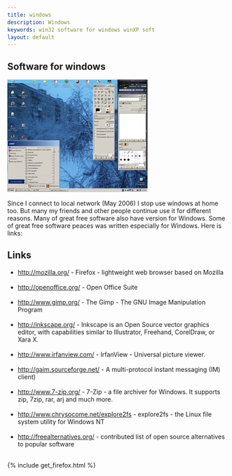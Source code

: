 ```yaml
---
title: windows
description: Windows
keywords: win32 software for windows winXP soft
layout: default
---
```

 
Software for windows
--
![Windows desktop](img/desktop_windows.jpg) 
 
  Since I connect to local network (May 2006) I stop use windows at home too.
But many my friends and other people continue use it for different reasons.
Many of great free software also have version for Windows. Some of great
free software peaces was written especially for Windows. Here is links:
 
## Links
 - <a href="http://mozilla.org/">http://mozilla.org/</a> - Firefox - lightweight web browser based on Mozilla <br /><br /> 
 - <a href="http://openoffice.org/">http://openoffice.org/</a> - Open Office Suite <br /><br /> 
 - <a href="http://www.gimp.org/">http://www.gimp.org/</a> - The Gimp - The GNU Image Manipulation Program <br /><br /> 
 - <a href="http://inkscape.org/">http://inkscape.org/</a> -  Inkscape is an Open Source vector graphics editor,
     with capabilities similar to Illustrator, Freehand, CorelDraw, or Xara X. <br /><br /> 
 - <a href="http://www.irfanview.com/">http://www.irfanview.com/</a> -  IrfanView - Universal picture viewer.  <br /><br /> 
 - <a href="http://gaim.sourceforge.net/">http://gaim.sourceforge.net/</a> -  A multi-protocol instant messaging (IM) client)  <br /><br /> 
 - <a href="http://www.7-zip.org/">http://www.7-zip.org/</a> -  7-Zip - a file archiver for Windows.
     It supports zip, 7zip, rar, arj and much more. <br /><br /> 
 - <a href="http://www.chrysocome.net/explore2fs">http://www.chrysocome.net/explore2fs</a> - explore2fs - the Linux file system utility for Windows NT <br /><br /> 
 - <a href="http://freealternatives.org/">http://freealternatives.org/</a> -  contributed list of open source alternatives to popular software  <br /><br /> 
  
  {% include get_firefox.html %}
 
